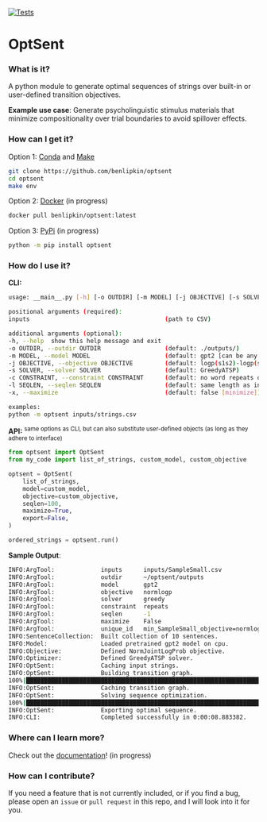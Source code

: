 [![Tests](https://github.com/benlipkin/optsent/actions/workflows/testing.yml/badge.svg)](https://github.com/benlipkin/optsent/actions/workflows/testing.yml)

# OptSent

### What is it?

A python module to generate optimal sequences of strings over built-in or user-defined transition objectives.

**Example use case**: Generate psycholinguistic stimulus materials that minimize compositionality over trial boundaries to avoid spillover effects.

### How can I get it?

Option 1: [Conda](https://conda.io/projects/conda/en/latest/user-guide/install/index.html) and [Make](https://www.gnu.org/software/make/)

```bash
git clone https://github.com/benlipkin/optsent
cd optsent
make env
```

Option 2: [Docker](https://docs.docker.com/get-docker/) (in progress)

```bash
docker pull benlipkin/optsent:latest
```

Option 3: [PyPi](https://pypi.org/) (in progress)

```bash
python -m pip install optsent
```

### How do I use it?

**CLI:**

```bash
usage: __main__.py [-h] [-o OUTDIR] [-m MODEL] [-j OBJECTIVE] [-s SOLVER] [-c CONSTRAINT] [-l SEQLEN] [-x] inputs

positional arguments (required):
inputs 										(path to CSV)

additional arguments (optional):
-h, --help  show this help message and exit
-o OUTDIR, --outdir OUTDIR 					(default: ./outputs/)
-m MODEL, --model MODEL						(default: gpt2 [can be any HuggingFace CausalLM])
-j OBJECTIVE, --objective OBJECTIVE			(default: logp(s1s2)-logp(s1)-logp(s2))
-s SOLVER, --solver SOLVER					(default: GreedyATSP)
-c CONSTRAINT, --constraint CONSTRAINT		(default: no word repeats on boundaries)
-l SEQLEN, --seqlen SEQLEN					(default: same length as input materials)
-x, --maximize								(default: false [minimize])

examples:
python -m optsent inputs/strings.csv
```

**API:** <sup>same options as CLI, but can also substitute user-defined objects (as long as they adhere to interface)</sup>

```python
from optsent import OptSent
from my_code import list_of_strings, custom_model, custom_objective

optsent = OptSent(
    list_of_strings,
    model=custom_model,
    objective=custom_objective,
    seqlen=100,
    maximize=True,
    export=False,
)

ordered_strings = optsent.run()
```

**Sample Output**:

```bash
INFO:ArgTool:             inputs      inputs/SampleSmall.csv
INFO:ArgTool:             outdir      ~/optsent/outputs
INFO:ArgTool:             model       gpt2
INFO:ArgTool:             objective   normlogp
INFO:ArgTool:             solver      greedy
INFO:ArgTool:             constraint  repeats
INFO:ArgTool:             seqlen      -1
INFO:ArgTool:             maximize    False
INFO:ArgTool:             unique_id   min_SampleSmall_objective=normlogp_solver=greedy_constraint=repeats_model=gpt2
INFO:SentenceCollection:  Built collection of 10 sentences.
INFO:Model:               Loaded pretrained gpt2 model on cpu.
INFO:Objective:           Defined NormJointLogProb objective.
INFO:Optimizer:           Defined GreedyATSP solver.
INFO:OptSent:             Caching input strings.
INFO:OptSent:             Building transition graph.
100%|█████████████████████████████████████████████████████████████████████████████████████████████████████████████████| 100/100 [00:05<00:00, 18.84it/s]
INFO:OptSent:             Caching transition graph.
INFO:OptSent:             Solving sequence optimization.
100%|██████████████████████████████████████████████████████████████████████████████████████████████████████████████████| 9/9 [00:00<00:00, 20132.66it/s]
INFO:OptSent:             Exporting optimal sequence.
INFO:CLI:                 Completed successfully in 0:00:08.883382.
```

### Where can I learn more?

Check out the [documentation](<>)!  (in progress)

### How can I contribute?

If you need a feature that is not currently included, or if you find a bug, please open an `issue` or `pull request` in this repo, and I will look into it for you.
